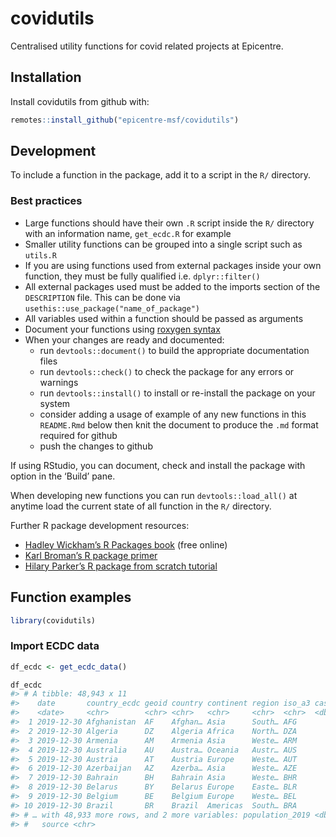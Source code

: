 
<!-- README.md is generated from README.Rmd. Please edit that file -->

# covidutils

<!-- badges: start -->

<!-- badges: end -->

Centralised utility functions for covid related projects at Epicentre.

## Installation

Install covidutils from github with:

``` r
remotes::install_github("epicentre-msf/covidutils")
```

## Development

To include a function in the package, add it to a script in the `R/`
directory.

### Best practices

  - Large functions should have their own `.R` script inside the `R/`
    directory with an information name, `get_ecdc.R` for example
  - Smaller utility functions can be grouped into a single script such
    as `utils.R`
  - If you are using functions used from external packages inside your
    own function, they must be fully qualified i.e. `dplyr::filter()`
  - All external packages used must be added to the imports section of
    the `DESCRIPTION` file. This can be done via
    `usethis::use_package("name_of_package")`
  - All variables used within a function should be passed as arguments
  - Document your functions using [roxygen
    syntax](https://roxygen2.r-lib.org/)
  - When your changes are ready and documented:
      - run `devtools::document()` to build the appropriate
        documentation files
      - run `devtools::check()` to check the package for any errors or
        warnings
      - run `devtools::install()` to install or re-install the package
        on your system
      - consider adding a usage of example of any new functions in this
        `README.Rmd` below then knit the document to produce the `.md`
        format required for github
      - push the changes to github

If using RStudio, you can document, check and install the package with
option in the ‘Build’ pane.

When developing new functions you can run `devtools::load_all()` at
anytime load the current state of all function in the `R/` directory.

Further R package development resources:

  - [Hadley Wickham’s R Packages book](https://r-pkgs.org/) (free
    online)
  - [Karl Broman’s R package primer](https://kbroman.org/pkg_primer/)
  - [Hilary Parker’s R package from scratch
    tutorial](https://hilaryparker.com/2014/04/29/writing-an-r-package-from-scratch/)

## Function examples

``` r
library(covidutils)
```

### Import ECDC data

``` r
df_ecdc <- get_ecdc_data()

df_ecdc
#> # A tibble: 48,943 x 11
#>    date       country_ecdc geoid country continent region iso_a3 cases deaths
#>    <date>     <chr>        <chr> <chr>   <chr>     <chr>  <chr>  <dbl>  <dbl>
#>  1 2019-12-30 Afghanistan  AF    Afghan… Asia      South… AFG        0      0
#>  2 2019-12-30 Algeria      DZ    Algeria Africa    North… DZA        0      0
#>  3 2019-12-30 Armenia      AM    Armenia Asia      Weste… ARM        0      0
#>  4 2019-12-30 Australia    AU    Austra… Oceania   Austr… AUS        0      0
#>  5 2019-12-30 Austria      AT    Austria Europe    Weste… AUT        0      0
#>  6 2019-12-30 Azerbaijan   AZ    Azerba… Asia      Weste… AZE        0      0
#>  7 2019-12-30 Bahrain      BH    Bahrain Asia      Weste… BHR        0      0
#>  8 2019-12-30 Belarus      BY    Belarus Europe    Easte… BLR        0      0
#>  9 2019-12-30 Belgium      BE    Belgium Europe    Weste… BEL        0      0
#> 10 2019-12-30 Brazil       BR    Brazil  Americas  South… BRA        0      0
#> # … with 48,933 more rows, and 2 more variables: population_2019 <dbl>,
#> #   source <chr>
```

